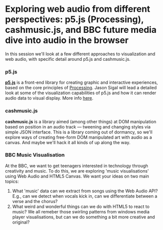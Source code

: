 # Exploring web audio from different perspectives: p5.js (Processing), cashmusic.js, and BBC future media dive into audio in the browser
  
In this session we'll look at a few different approaches to visualization and web audio, with
specific detail around p5.js and cashmusic.js. 
  
### p5.js
**[p5.js](http://p5js.org)** is a front-end library  for creating graphic and interactive experiences, based on the 
core principles of [Processing](https://processing.org/). Jason Sigal will lead a detailed look at 
some of the visualization capabilities of p5.js and how it can render audio data to visual 
display. More info [here](https://github.com/therewasaguy/p5-music-viz).
  
### cashmusic.js
**cashmusic.js** is a library aimed (among other things) at DOM manipulation based on position
in an audio track — tweening and changing styles via simple JSON interface. This is a library 
coming out of dormancy, so we'll explore ways of creating free-form DOM manipulated art with 
audio as a canvas. And maybe we'll hack it all kinds of up along the way.

### BBC Music Visualisation
At the BBC, we want to get teenagers interested in technology through creativity and music. To do this, we are exploring 'music visualisations' using Web Audio and HTML5 Canvas.
We want your ideas on two main topics:
1. What 'music' data can we extract from songs using the Web Audio API? E.g., can we detect when vocals kick in, can we differentiate between a verse and the chorus?
2. What weird and wonderful things can we do with HTML5 to react to music? We all remeber those swirling patterns from windows media player visualisations, but can we do something a bit more creative and original?
